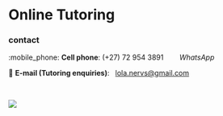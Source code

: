 Online Tutoring
===
<link rel="stylesheet" href="https://cdnjs.cloudflare.com/ajax/libs/font-awesome/4.7.0/css/font-awesome.min.css">

### contact

:mobile_phone: **Cell phone**: (+27) 72 954 3891 &nbsp;&nbsp;&nbsp;&nbsp;&nbsp;&nbsp;<i class="fa fa-whatsapp"></i> *WhatsApp*

:e-mail: **E-mail (Tutoring enquiries)**: &nbsp; [lola.nervs@gmail.com](mailto:lola.nervs@gmail.com)

</br>

<a href="..\tutor_media\tutor_images\Tutor_advert.jpg"><img style="center"
 src="..\tutor_media\tutor_images\Tutor_advert.jpg">
</img></a>